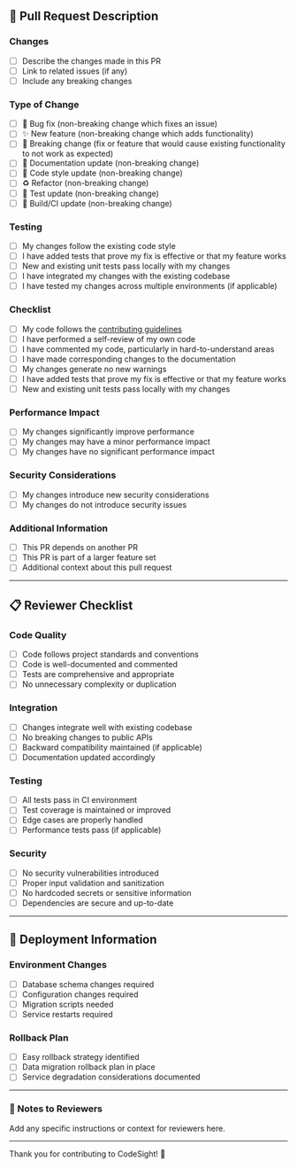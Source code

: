 ## 🎯 Pull Request Description

### Changes
- [ ] Describe the changes made in this PR
- [ ] Link to related issues (if any)
- [ ] Include any breaking changes

### Type of Change
- [ ] 🐛 Bug fix (non-breaking change which fixes an issue)
- [ ] ✨ New feature (non-breaking change which adds functionality)
- [ ] 🚨 Breaking change (fix or feature that would cause existing functionality to not work as expected)
- [ ] 📝 Documentation update (non-breaking change)
- [ ] 🎨 Code style update (non-breaking change)
- [ ] ♻️ Refactor (non-breaking change)
- [ ] 🧪 Test update (non-breaking change)
- [ ] 🔧 Build/CI update (non-breaking change)

### Testing
- [ ] My changes follow the existing code style
- [ ] I have added tests that prove my fix is effective or that my feature works
- [ ] New and existing unit tests pass locally with my changes
- [ ] I have integrated my changes with the existing codebase
- [ ] I have tested my changes across multiple environments (if applicable)

### Checklist
- [ ] My code follows the [contributing guidelines](CONTRIBUTING.md)
- [ ] I have performed a self-review of my own code
- [ ] I have commented my code, particularly in hard-to-understand areas
- [ ] I have made corresponding changes to the documentation
- [ ] My changes generate no new warnings
- [ ] I have added tests that prove my fix is effective or that my feature works
- [ ] New and existing unit tests pass locally with my changes

### Performance Impact
- [ ] My changes significantly improve performance
- [ ] My changes may have a minor performance impact
- [ ] My changes have no significant performance impact

### Security Considerations
- [ ] My changes introduce new security considerations
- [ ] My changes do not introduce security issues

### Additional Information
- [ ] This PR depends on another PR
- [ ] This PR is part of a larger feature set
- [ ] Additional context about this pull request

---

## 📋 Reviewer Checklist

### Code Quality
- [ ] Code follows project standards and conventions
- [ ] Code is well-documented and commented
- [ ] Tests are comprehensive and appropriate
- [ ] No unnecessary complexity or duplication

### Integration
- [ ] Changes integrate well with existing codebase
- [ ] No breaking changes to public APIs
- [ ] Backward compatibility maintained (if applicable)
- [ ] Documentation updated accordingly

### Testing
- [ ] All tests pass in CI environment
- [ ] Test coverage is maintained or improved
- [ ] Edge cases are properly handled
- [ ] Performance tests pass (if applicable)

### Security
- [ ] No security vulnerabilities introduced
- [ ] Proper input validation and sanitization
- [ ] No hardcoded secrets or sensitive information
- [ ] Dependencies are secure and up-to-date

---

## 🚀 Deployment Information

### Environment Changes
- [ ] Database schema changes required
- [ ] Configuration changes required
- [ ] Migration scripts needed
- [ ] Service restarts required

### Rollback Plan
- [ ] Easy rollback strategy identified
- [ ] Data migration rollback plan in place
- [ ] Service degradation considerations documented

---

### 📝 Notes to Reviewers
Add any specific instructions or context for reviewers here.

---

Thank you for contributing to CodeSight! 🎉